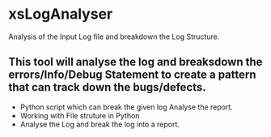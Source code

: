 # xsLogAnalyser
Analysis of the Input Log file and breakdown the Log Structure.

<h2>This tool will analyse the log and breaksdown the errors/Info/Debug Statement to create a pattern that can track down the bugs/defects.</h2>
<p>
<ul>
    <li>Python script which can break the given log Analyse the report.</li>
    <li>Working with File struture in Python</li>
    <li>Analyse the Log and break the log into a report.</li>
</ul>
</p>

